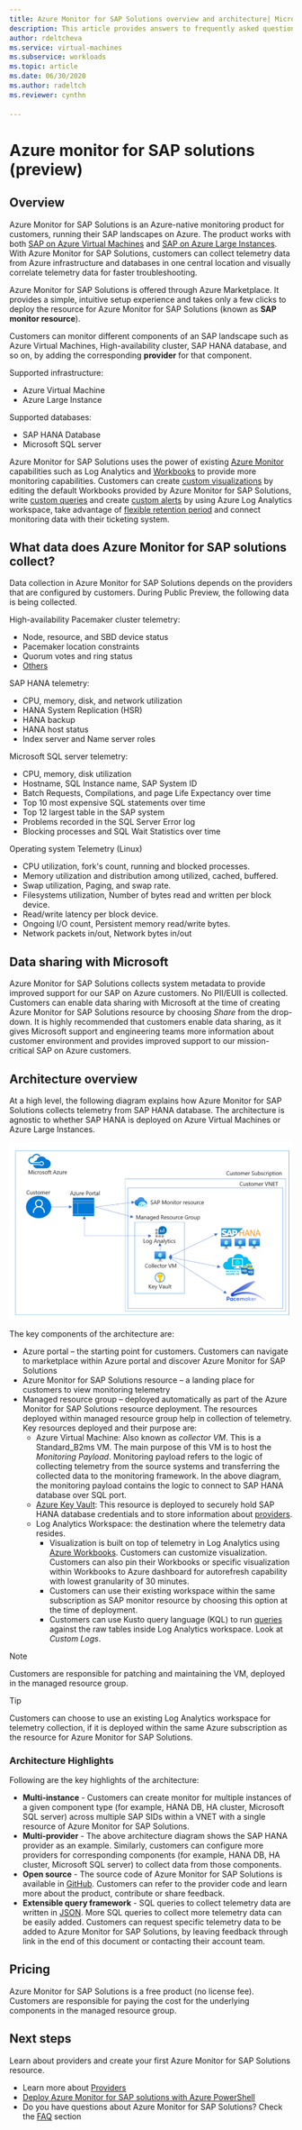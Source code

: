 ```yaml
---
title: Azure Monitor for SAP Solutions overview and architecture| Microsoft Docs
description: This article provides answers to frequently asked questions about Azure monitor for SAP solutions
author: rdeltcheva
ms.service: virtual-machines
ms.subservice: workloads
ms.topic: article
ms.date: 06/30/2020
ms.author: radeltch
ms.reviewer: cynthn

---
```


# Azure monitor for SAP solutions (preview)

## Overview

Azure Monitor for SAP Solutions is an Azure-native monitoring product for customers, running their SAP landscapes on Azure. The product works with both [SAP on Azure Virtual Machines](./hana-get-started.md) and [SAP on Azure Large Instances](./hana-overview-architecture.md).
With Azure Monitor for SAP Solutions, customers can collect telemetry data from Azure infrastructure and databases in one central location and visually correlate telemetry data for faster troubleshooting.

Azure Monitor for SAP Solutions is offered through Azure Marketplace. It provides a simple, intuitive setup experience and takes only a few clicks to deploy the resource for Azure Monitor for SAP Solutions (known as **SAP monitor resource**).

Customers can monitor different components of an SAP landscape such as Azure Virtual Machines, High-availability cluster, SAP HANA database, and so on, by adding the corresponding **provider** for that component.

Supported infrastructure:

- Azure Virtual Machine
- Azure Large Instance

Supported databases:
- SAP HANA Database
- Microsoft SQL server

Azure Monitor for SAP Solutions uses the power of existing [Azure Monitor](../../../azure-monitor/overview.md) capabilities such as Log Analytics and [Workbooks](../../../azure-monitor/visualizations/workbooks-overview.md) to provide more monitoring capabilities. Customers can create [custom visualizations](../../../azure-monitor/visualizations/workbooks-overview.md#getting-started) by editing the default Workbooks provided by Azure Monitor for SAP Solutions, write [custom queries](../../../azure-monitor/logs/log-analytics-tutorial.md) and create [custom alerts](../../../azure-monitor/learn/tutorial-response.md) by using Azure Log Analytics workspace, take advantage of [flexible retention period](../../../azure-monitor/platform/manage-cost-storage.md#change-the-data-retention-period) and connect monitoring data with their ticketing system.

## What data does Azure Monitor for SAP solutions collect?

Data collection in Azure Monitor for SAP Solutions depends on the providers that are configured by customers. During Public Preview, the following data is being collected.

High-availability Pacemaker cluster telemetry:
- Node, resource, and SBD device status
- Pacemaker location constraints
- Quorum votes and ring status
- [Others](https://github.com/ClusterLabs/ha_cluster_exporter/blob/master/doc/metrics.md)

SAP HANA telemetry:
- CPU, memory, disk, and network utilization
- HANA System Replication (HSR)
- HANA backup
- HANA host status
- Index server and Name server roles

Microsoft SQL server telemetry:
- CPU, memory, disk utilization
- Hostname, SQL Instance name, SAP System ID
- Batch Requests, Compilations, and page Life Expectancy over time
- Top 10 most expensive SQL statements over time
- Top 12 largest table in the SAP system
- Problems recorded in the SQL Server Error log
- Blocking processes and SQL Wait Statistics over time

Operating system Telemetry (Linux) 
- CPU utilization, fork's count, running and blocked processes. 
- Memory utilization and distribution among utilized, cached, buffered. 
- Swap utilization, Paging, and swap rate. 
- Filesystems utilization, Number of bytes read and written per block device. 
- Read/write latency per block device. 
- Ongoing I/O count, Persistent memory read/write bytes. 
- Network packets in/out, Network bytes in/out 

## Data sharing with Microsoft

Azure Monitor for SAP Solutions collects system metadata to provide improved support for our SAP on Azure customers. No PII/EUII is collected.
Customers can enable data sharing with Microsoft at the time of creating Azure Monitor for SAP Solutions resource by choosing *Share* from the drop-down.
It is highly recommended that customers enable data sharing, as it gives Microsoft support and engineering teams more information about customer environment and provides improved support to our mission-critical SAP on Azure customers.

## Architecture overview

At a high level, the following diagram explains how Azure Monitor for SAP Solutions collects telemetry from SAP HANA database. The architecture is agnostic to whether SAP HANA is deployed on Azure Virtual Machines or Azure Large Instances.

![Azure Monitor for SAP solutions architecture](./media/azure-monitor-sap/azure-monitor-architecture.png)

The key components of the architecture are:
- Azure portal – the starting point for customers. Customers can navigate to marketplace within Azure portal and discover Azure Monitor for SAP Solutions
- Azure Monitor for SAP Solutions resource – a landing place for customers to view monitoring telemetry
- Managed resource group – deployed automatically as part of the Azure Monitor for SAP Solutions resource deployment. The resources deployed within managed resource group help in collection of telemetry. Key resources deployed and their purpose are:
   - Azure Virtual Machine: Also known as *collector VM*. This is a Standard_B2ms VM. The main purpose of this VM is to host the *Monitoring Payload*. Monitoring payload refers to the logic of collecting telemetry from the source systems and transferring the collected data to the monitoring framework. In the above diagram, the monitoring payload contains the logic to connect to SAP HANA database over SQL port.
   - [Azure Key Vault](../../../key-vault/general/basic-concepts.md): This resource is deployed to securely hold SAP HANA database credentials and to store information about [providers](./azure-monitor-providers.md).
   - Log Analytics Workspace: the destination where the telemetry data resides.
      - Visualization is built on top of telemetry in Log Analytics using [Azure Workbooks](../../../azure-monitor/visualizations/workbooks-overview.md). Customers can customize visualization. Customers can also pin their Workbooks or specific visualization within Workbooks to Azure dashboard for autorefresh capability with lowest granularity of 30 minutes.
      - Customers can use their existing workspace within the same subscription as SAP monitor resource by choosing this option at the time of deployment.
      - Customers can use Kusto query language (KQL) to run [queries](../../../azure-monitor/logs/log-query-overview.md) against the raw tables inside Log Analytics workspace. Look at *Custom Logs*.

> [!Note]
> Customers are responsible for patching and maintaining the VM, deployed in the managed resource group.

> [!Tip]
> Customers can choose to use an existing Log Analytics workspace for telemetry collection, if it is deployed within the same Azure subscription as the resource for Azure Monitor for SAP Solutions.

### Architecture Highlights

Following are the key highlights of the architecture:
 - **Multi-instance** - Customers can create monitor for multiple instances of a given component type (for example, HANA DB, HA cluster, Microsoft SQL server) across multiple SAP SIDs within a VNET with a single resource of Azure Monitor for SAP Solutions.
 - **Multi-provider** - The above architecture diagram shows the SAP HANA provider as an example. Similarly, customers can configure more providers for corresponding components (for example, HANA DB, HA cluster, Microsoft SQL server) to collect data from those components.
 - **Open source** - The source code of Azure Monitor for SAP Solutions is available in [GitHub](https://github.com/Azure/AzureMonitorForSAPSolutions). Customers can refer to the provider code and learn more about the product, contribute or share feedback.
 - **Extensible query framework** - SQL queries to collect telemetry data are written in [JSON](https://github.com/Azure/AzureMonitorForSAPSolutions/blob/master/sapmon/content/SapHana.json). More SQL queries to collect more telemetry data can be easily added. Customers can request specific telemetry data to be added to Azure Monitor for SAP Solutions, by leaving feedback through link in the end of this document or contacting their account team.

## Pricing
Azure Monitor for SAP Solutions is a free product (no license fee). Customers are responsible for paying the cost for the underlying components in the managed resource group.

## Next steps

Learn about providers and create your first Azure Monitor for SAP Solutions resource.
 - Learn more about [Providers](./azure-monitor-providers.md)
 - [Deploy Azure Monitor for SAP solutions with Azure PowerShell](azure-monitor-sap-quickstart-powershell.md)
 - Do you have questions about Azure Monitor for SAP Solutions? Check the [FAQ](./azure-monitor-faq.md) section
